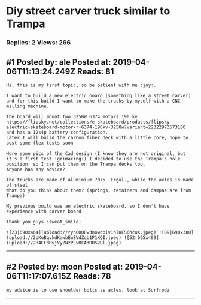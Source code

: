 # Diy street carver truck similar to Trampa

### Replies: 2 Views: 266

## \#1 Posted by: ale Posted at: 2019-04-06T11:13:24.249Z Reads: 81

```
Hi, this is my first topic, so be patient with me :joy:.

I want to build a new electric board (something like a street carver) and for this build I want to make the trucks by myself with a CNC milling machine. 

The board will mount two 3250W 6374 motors 190 kv https://flipsky.net/collections/e-skateboard/products/flipsky-electric-skateboard-motor-r-6374-190kv-3250w?variant=22322973573180 and has a 12s4p battery configuration.
Later I will build the carbon fiber deck with a little core, hope to post some flex tests soon

Here some pics of the Cad design (I know they are not original, but it's a first test :grimacing:) I decided to use the Trampa's hole position, so I can put them on the Trampa decks too.
Anyone has any advice? 

The trucks are made of aluminium 7075 -Ergal-, while the axles is made of steel. 
What do you think about them? (springs, retainers and dampas are from Trampa)

My previous build was an electric skateboard, so I don't have experience with carver board

Thank you guys :sweat_smile:

![23|690x464](upload://ryh0OOEw3nowcpiv1hlKFS6hcuX.jpeg) ![09|690x380](upload://2UKuBqvkdKawbEw8VdZqb1P1KQI.jpeg) ![52|665x499](upload://2R4EFdHvjVyZNzPLvOCA3DUS2Ul.jpeg)
```

---
## \#2 Posted by: moon Posted at: 2019-04-06T11:17:07.615Z Reads: 78

```
my advice is to use shoulder bolts as axles, look at Surfrodz
```

---
